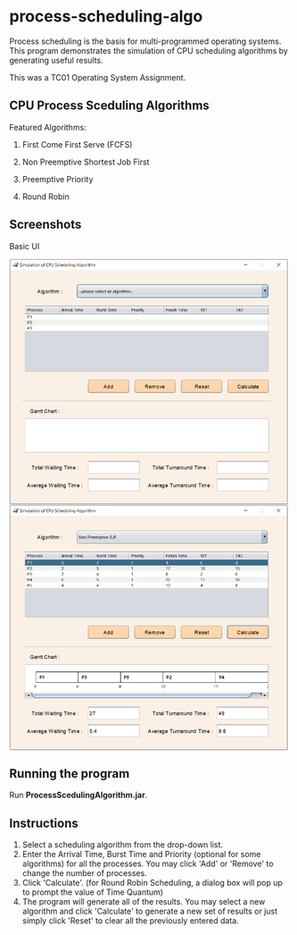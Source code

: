# process-scheduling-algo
Process scheduling is the basis for multi-programmed operating systems. This program demonstrates the simulation of CPU scheduling algorithms by generating useful results.

This was a TC01 Operating System Assignment.



<h2>
    CPU Process Sceduling Algorithms
</h2>

Featured Algorithms:

1. First Come First Serve (FCFS)

2. Non Preemptive Shortest Job First

3. Preemptive Priority

4. Round Robin

   

<h2>
    Screenshots
</h2>

Basic UI


<img align="center" src="https://github.com/BingQuanChua/process-scheduling-algo/blob/master/screenshot/ss1.PNG" width="500" height="440">

<img align="center" src="https://github.com/BingQuanChua/process-scheduling-algo/blob/master/screenshot/ss2.PNG" width="500" height="440">




<h2>
  Running the program
</h2>

Run **ProcessScedulingAlgorithm.jar**.



<h2>
    Instructions
</h2>

1. Select a scheduling algorithm from the drop-down list.
2. Enter the Arrival Time, Burst Time and Priority (optional for some algorithms) for all the processes. You may click 'Add' or 'Remove' to change the number of processes.
3. Click 'Calculate'. 
   (for Round Robin Scheduling, a dialog box will pop up to prompt the value of Time Quantum)
4. The program will generate all of the results. 
   You may select a new algorithm and click 'Calculate' to generate a new set of results or just simply click 'Reset' to clear all the previously entered data.

